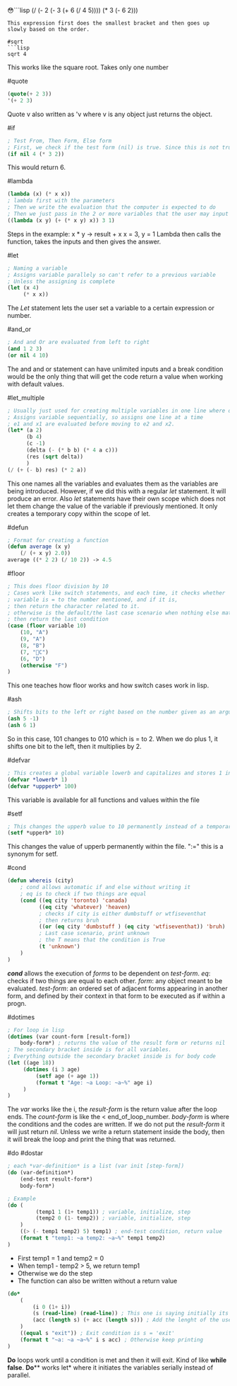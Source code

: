 😳```lisp
(/ (- 2 (- 3 (+ 6 (/ 4 5)))) (* 3 (- 6 2)))
```
This expression first does the smallest bracket and then goes up slowly based on the order.

#sqrt
```lisp
sqrt 4
```
This works like the square root. Takes only one number

#quote
```lisp
(quote(+ 2 3))
'(+ 2 3)
```
Quote v also written as 'v where v is any object just returns the object.

#if
```lisp 
; Test From, Then Form, Else form
; First, we check if the test form (nil) is true. Since this is not true, we just return the else form's evaluation. 
(if nil 4 (* 3 2))
```
This would return 6. 

#lambda
```lisp
(lambda (x) (* x x))
; lambda first with the parameters
; Then we write the evaluation that the computer is expected to do
; Then we just pass in the 2 or more variables that the user may input
((lambda (x y) (+ (* x y) x)) 3 1)
```
Steps in the example: 
x * y -> result + x
x = 3, y = 1
Lambda then calls the function, takes the inputs and then gives the answer. 

#let
```lisp 
; Naming a variable
; Assigns variable parallely so can't refer to a previous variable
; Unless the assigning is complete 
(let (x 4)
	 (* x x))
```
The *Let* statement lets the user set a variable to a certain expression or number. 

#and_or
```lisp
; And and Or are evaluated from left to right
(and 1 2 3)
(or nil 4 10)
```
The and and or statement can have unlimited inputs and a break condition would be the only thing that will get the code return a value when working with default values. 

#let_multiple
```lisp
; Usually just used for creating multiple variables in one line where one variable can use the value of the previous one assigned.
; Assigns variable sequentially, so assigns one line at a time
; e1 and x1 are evaluated before moving to e2 and x2.
(let* (a 2) 
	  (b 4) 
	  (c -1) 
	  (delta (- (* b b) (* 4 a c))) 
	  (res (sqrt delta))
	  )
(/ (+ (- b) res) (* 2 a))
```
This one names all the variables and evaluates them as the variables are being introduced. However, if we did this with a regular *let* statement. It will produce an error. Also *let* statements have their own scope which does not let them change the value of the variable if previously mentioned. It only creates a temporary copy within the scope of let. 

#defun
```lisp
; Format for creating a function
(defun average (x y)
	(/ (+ x y) 2.0))
average ((* 2 2) (/ 10 2)) -> 4.5
```

#floor
```lisp
; This does floor division by 10
; Cases work like switch statements, and each time, it checks whether
; variable is = to the number mentioned, and if it is,
; then return the character related to it.
; otherwise is the default/the last case scenario when nothing else matches,
; then return the last condition
(case (floor variable 10)
	(10, "A")
	(9, "A")
	(8, "B")
	(7, "C")
	(6, "D")
	(otherwise "F")
)

```
This one teaches how floor works and how switch cases work in lisp.

#ash
```lisp
; Shifts bits to the left or right based on the number given as an argument, same as floor division by 2
(ash 5 -1)
(ash 6 1)
```
So in this case, 101 changes to 010 which is = to 2. When we do plus 1, it shifts one bit to the left, then it multiplies by 2.

#defvar
```lisp
; This creates a global variable lowerb and capitalizes and stores 1 in it
(defvar *lowerb* 1)
(defvar *uppperb* 100)
```
This variable is available for all functions and values within the file

#setf 
```lisp
; This changes the upperb value to 10 permanently instead of a temporary change within the scope
(setf *upperb* 10)
```
This changes the value of upperb permanently within the file. ":=" this is a synonym for setf.

   #cond
```lisp
(defun whereis (city)
	; cond allows automatic if and else without writing it
	; eq is to check if two things are equal
	(cond ((eq city 'toronto) 'canada)
		  ((eq city 'whatever) 'heaven)
		  ; checks if city is either dumbstuff or wtfiseventhat
		  ; then returns bruh
		  ((or (eq city 'dumbstuff ) (eq city 'wtfiseventhat)) 'bruh)
		  ; Last case scenario, print unknown
		  ; the T means that the condition is True
		  (t 'unknown')
	)
)
```
***cond*** allows the execution of *forms* to be dependent on *test-form*.
*eq*: checks if two things are equal to each other.
*form*: any object meant to be evaluated. 
*test-form*: an ordered set of adjacent forms appearing in another form, and defined by their context in that form to be executed as if within a progn.

#dotimes
```lisp
; For loop in lisp
(dotimes (var count-form [result-form])
	body-form*) ; returns the value of the result form or returns nil
; The secondary bracket inside is for all variables.
; Everything outside the secondary bracket inside is for body code
(let ((age 18))
	 (dotimes (i 3 age)
		 (setf age (+ age 1))
		 (format t "Age: ~a Loop: ~a~%" age i)
	 )
)

```
The *var* works like the i, the *result-form* is the return value after the loop ends. The *count-form* is like the < end_of_loop_number. *body-form* is where the conditions and the codes are written. If we do not put the *result-form* it will just return *nil*. Unless we write a return statement inside the body, then it will break the loop and print the thing that was returned. 

#do #dostar
```lisp
; each *var-definition* is a list (var init [step-form])
(do (var-definition*)
	(end-test result-form*)
	body-form*)

; Example
(do (
		 (temp1 1 (1+ temp1)) ; variable, initialize, step
		 (temp2 0 (1- temp2)) ; variable, initialize, step
	)
	((> (- temp1 temp2) 5) temp1) ; end-test condition, return value
	(format t "temp1: ~a temp2: ~a~%" temp1 temp2)
)
```
- First temp1 = 1 and temp2 = 0
- When temp1 - temp2 > 5, we return temp1
- Otherwise we do the step
- The function can also be written without a return value
```lisp
(do* 
	(
		(i 0 (1+ i))
		(s (read-line) (read-line))	; This one is saying initially its a read line but also the next step will be a read line
		(acc (length s) (+ acc (length s))) ; Add the lenght of the user input to acc
	)
	((equal s "exit")) ; Exit condition is s = 'exit'
	(format t "~a: ~a ~a~%" i s acc) ; Otherwise keep printing 
)
```
**Do** loops work until a condition is met and then it will exit. Kind of like **while false**. **Do**** works let* where it initiates the variables serially instead of parallel.
